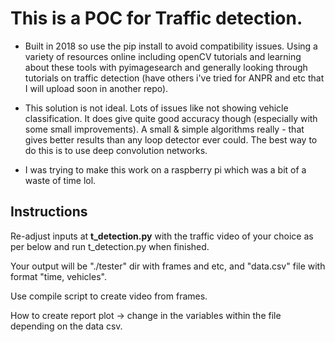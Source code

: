 # This is a POC for Traffic detection. 

- Built in 2018 so use the pip install to avoid compatibility issues. Using a variety of resources online including openCV tutorials and learning about these tools with pyimagesearch and generally looking through tutorials on traffic detection (have others i've tried for ANPR and etc that I will upload soon in another repo).

- This solution is not ideal. Lots of issues like not showing vehicle classification. It does give quite good accuracy though (especially with some small improvements). A small & simple algorithms really - that gives better results than any loop detector ever could. The best way to do this is to use deep convolution networks.

- I was trying to make this work on a raspberry pi which was a bit of a waste of time lol.



## Instructions
Re-adjust inputs at **t_detection.py**  with the traffic video of your choice as per below and run t_detection.py when finished.

Your output will be "./tester" dir with frames and etc, and "data.csv" file with format "time, vehicles".

Use compile  script to create video from frames.

How to create report plot -> change in the variables within the file depending on the data csv.
